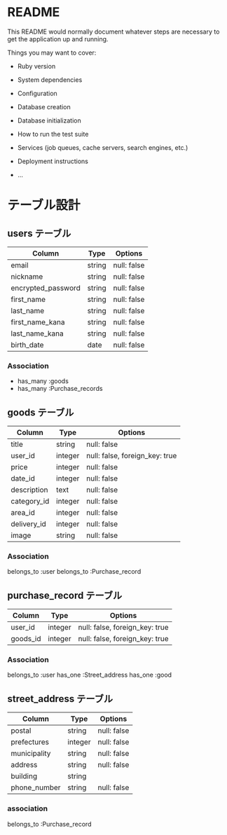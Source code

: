 # README

This README would normally document whatever steps are necessary to get the
application up and running.

Things you may want to cover:

* Ruby version

* System dependencies

* Configuration

* Database creation

* Database initialization

* How to run the test suite

* Services (job queues, cache servers, search engines, etc.)

* Deployment instructions

* ...


# テーブル設計

## users テーブル

| Column                | Type   | Options        |
| --------              | ------ | -----------    |
| email                 | string | null: false    |
| nickname              | string | null: false    |
| encrypted_password    | string | null: false    |
| first_name            | string | null: false    |
| last_name             | string | null: false    |
| first_name_kana       | string | null: false    |
| last_name_kana        | string | null: false    |
| birth_date            | date   | null: false    |

### Association

- has_many :goods
- has_many :Purchase_records

## goods テーブル
| Column         | Type    | Options                        |
| ------         | ------  | -----------                    |
| title          | string  | null: false                    |
| user_id        | integer | null: false, foreign_key: true |
| price          | integer | null: false                    |
| date_id        | integer | null: false                    |
| description    | text    | null: false                    |
| category_id    | integer | null: false                    |
| area_id        | integer | null: false                    |
| delivery_id    | integer | null: false                    |
| image          | string  | null: false                    |

### Association

  belongs_to :user
  belongs_to :Purchase_record
##  purchase_record テーブル

| Column        | Type    | Options                         |
| ------        | ------  | -----------                     |
| user_id       | integer | null: false, foreign_key: true  |
| goods_id      | integer | null: false, foreign_key: true  |
### Association

  belongs_to :user
  has_one :Street_address
  has_one :good

##  street_address テーブル

| Column          | Type    | Options     |
| ------          | ------  | ----------- |
| postal          | string  | null: false |
| prefectures     | integer | null: false |
| municipality    | string  | null: false |
| address         | string  | null: false |
| building        | string  |             |
| phone_number    | string  | null: false |

### association
belongs_to :Purchase_record